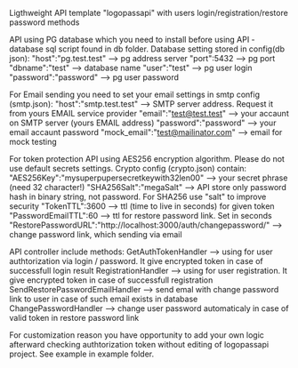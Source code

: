 Ligthweight API template "logopassapi" with users login/registration/restore password methods

API using PG database which you need to install before using API - database sql script found in db folder.
Database setting stored in config(db json):
    "host":"pg.test.test" --> pg address server
    "port":5432 --> pg port
    "dbname":"test" --> database name
    "user":"test" --> pg user login
    "password":"password" --> pg user password

For Email sending you need to set your email settings in smtp config (smtp.json):
    "host":"smtp.test.test" --> SMTP server address. Request it from yours EMAIL service provider
    "email":"test@test.test" --> your accaunt on SMTP server (yours EMAIL address)
    "password":"password" --> your email accaunt password
    "mock_email":"test@mailinator.com" --> email for mock testing

For token protection API using AES256 encryption algorithm. Please do not use default secrets settings. Crypto config (crypto.json) contain:
    "AES256Key":"mysuperpupersecretkeywith32len00" --> your secret phrase (need 32 character!)
    "SHA256Salt":"megaSalt" --> API store only password hash in binary string, not password. For SHA256 use "salt" to improve security
    "TokenTTL":3600 --> ttl (time to live in seconds) for given token
    "PasswordEmailTTL":60 --> ttl for restore password link. Set in seconds
    "RestorePasswordURL":"http://localhost:3000/auth/changepassword/" --> change password link, which sending via email 


API controller include methods:
    GetAuthTokenHandler --> using for user authtorization via login / password. It give encrypted token in case of successfull login result
	RegistrationHandler --> using for user registration. It give encrypted token in case of successfull registration
    SendRestorePasswordEmailHandler --> send emal with change password link to user in case of such email exists in database
    ChangePasswordHandler --> change user password automaticaly in case of valid token in restore password link

For customization reason you have opportunity to add your own logic afterward checking authtorization token without editing of logopassapi project. See example in example folder.